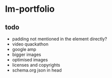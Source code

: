 # lm-portfolio

## todo
 * padding not mentioned in the element directly?
 * video quackathon
 * google amp
 * bigger images
 * optimised images
 * licenses and copyrights
 * schema.org json in head
